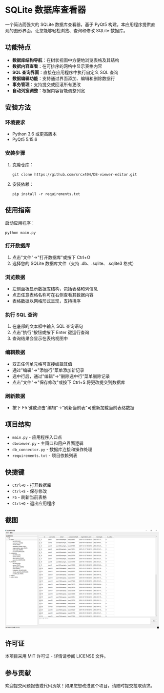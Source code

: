# SQLite 数据库查看器

一个简洁而强大的 SQLite 数据库查看器，基于 PyQt5 构建。本应用程序提供直观的图形界面，让您能够轻松浏览、查询和修改 SQLite 数据库。

## 功能特点

- **数据库结构导航**：在树状视图中方便地浏览表格及其结构
- **数据内容查看**：在可排序的网格中显示表格内容
- **SQL 查询界面**：直接在应用程序中执行自定义 SQL 查询
- **数据编辑功能**：支持通过界面添加、编辑和删除数据行
- **事务管理**：支持提交或回滚所有更改
- **自动列宽调整**：根据内容智能调整列宽

## 安装方法

### 环境要求

- Python 3.6 或更高版本
- PyQt5 5.15.6

### 安装步骤

1. 克隆仓库：
   ```
   git clone https://github.com/srcx404/DB-viewer-editor.git
   ```

2. 安装依赖：
   ```
   pip install -r requirements.txt
   ```

## 使用指南

启动应用程序：
```
python main.py
```

### 打开数据库
1. 点击"文件"→"打开数据库"或按下 Ctrl+O
2. 选择您的 SQLite 数据库文件（支持 .db、.sqlite、.sqlite3 格式）

### 浏览数据
- 左侧面板显示数据库结构，包括表格和列信息
- 点击任意表格名称可在右侧查看其数据内容
- 表格数据以网格形式呈现，支持排序

### 执行 SQL 查询
1. 在底部的文本框中输入 SQL 查询语句
2. 点击"执行"按钮或按下 Enter 键运行查询
3. 查询结果会显示在表格视图中

### 编辑数据
- 双击任何单元格可直接编辑其值
- 通过"编辑"→"添加行"菜单添加新记录
- 选中行后，通过"编辑"→"删除选中行"菜单删除记录
- 点击"文件"→"保存修改"或按下 Ctrl+S 将更改提交到数据库

### 刷新数据
- 按下 F5 键或点击"编辑"→"刷新当前表"可重新加载当前表格数据

## 项目结构

- `main.py` - 应用程序入口点
- `dbviewer.py` - 主窗口和用户界面逻辑
- `db_connector.py` - 数据库连接和操作处理
- `requirements.txt` - 项目依赖列表

## 快捷键

- `Ctrl+O` - 打开数据库
- `Ctrl+S` - 保存修改
- `F5` - 刷新当前表格
- `Ctrl+Q` - 退出应用程序

## 截图

![Screenshot.png](./assets/test.png)

## 许可证

本项目采用 MIT 许可证 - 详情请参阅 LICENSE 文件。

## 参与贡献

欢迎提交问题报告或代码贡献！如果您想改进这个项目，请随时提交拉取请求。

